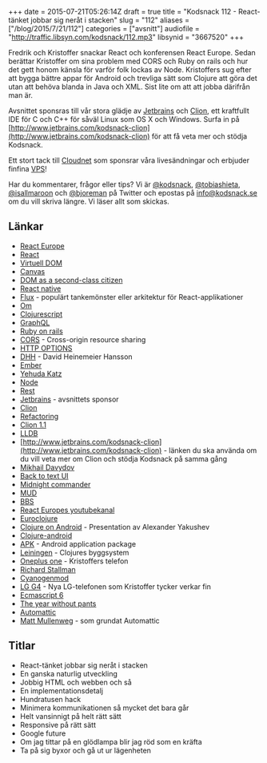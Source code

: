 +++
date = 2015-07-21T05:26:14Z
draft = true
title = "Kodsnack 112 - React-tänket jobbar sig neråt i stacken"
slug = "112"
aliases = ["/blog/2015/7/21/112"]
categories = ["avsnitt"]
audiofile = "http://traffic.libsyn.com/kodsnack/112.mp3"
libsynid = "3667520"
+++

Fredrik och Kristoffer snackar React och konferensen React Europe. Sedan berättar Kristoffer om sina problem med CORS och Ruby on rails och hur det gett honom känsla för varför folk lockas av Node. Kristoffers sug efter att bygga bättre appar för Android och trevliga sätt som Clojure att göra det utan att behöva blanda in Java och XML. Sist lite om att att jobba därifrån man är.

Avsnittet sponsras till vår stora glädje av [Jetbrains](http://www.jetbrains.com) och [Clion](http://www.jetbrains.com/kodsnack-clion), ett kraftfullt IDE för C och C++ för såväl Linux som OS X och Windows. Surfa in på [http://www.jetbrains.com/kodsnack-clion](http://www.jetbrains.com/kodsnack-clion) för att få veta mer och stödja Kodsnack.

Ett stort tack till [Cloudnet](http://www.cloudnet.se) som sponsrar våra livesändningar och erbjuder finfina  [VPS](http://en.wikipedia.org/wiki/Virtual_private_server)!

Har du kommentarer, frågor eller tips? Vi är [@kodsnack](https://www.twitter.com/kodsnack), [@tobiashieta](https://www.twitter.com/tobiashieta), [@isallmaroon](https://www.twitter.com/isallmaroon) och [@bjoreman](https://www.twitter.com/bjoreman) på Twitter och epostas på [info@kodsnack.se](mailto:info@kodsnack.se) om du vill skriva längre. Vi läser allt som skickas.

## Länkar ##
* [React Europe](https://www.react-europe.org/2015.html)
* [React](http://facebook.github.io/react/)
* [Virtuell DOM](http://tonyfreed.com/blog/what_is_virtual_dom)
* [Canvas](http://diveintohtml5.info/canvas.html)
* [DOM as a second-class citizen](https://youtu.be/Zemce4Y1Y-A)
* [React native](https://facebook.github.io/react-native/)
* [Flux](https://facebook.github.io/flux/docs/overview.html) - populärt tankemönster eller arkitektur för React-applikationer
* [Om](https://github.com/omcljs/om)
* [Clojurescript](https://github.com/clojure/clojurescript)
* [GraphQL](http://facebook.github.io/graphql/)
* [Ruby on rails](https://en.wikipedia.org/wiki/Ruby_on_Rails)
* [CORS](https://en.wikipedia.org/wiki/Cross-origin_resource_sharing) - Cross-origin resource sharing
* [HTTP OPTIONS](https://en.wikipedia.org/wiki/Hypertext_Transfer_Protocol#Request_methods)
* [DHH](https://en.wikipedia.org/wiki/David_Heinemeier_Hansson) - David Heinemeier Hansson
* [Ember](https://en.wikipedia.org/wiki/Ember.js)
* [Yehuda Katz](http://yehudakatz.com/)
* [Node](https://en.wikipedia.org/wiki/Node.js)
* [Rest](https://en.wikipedia.org/wiki/Representational_state_transfer)
* [Jetbrains](http://www.jetbrains.com) - avsnittets sponsor
* [Clion](http://www.jetbrains.com/kodsnack-clion)
* [Refactoring](https://en.wikipedia.org/wiki/Code_refactoring)
* [Clion 1.1](http://blog.jetbrains.com/clion/2015/07/clion-1-1-eap-starts/)
* [LLDB](https://en.wikipedia.org/wiki/LLDB_%28debugger%29)
* [http://www.jetbrains.com/kodsnack-clion](http://www.jetbrains.com/kodsnack-clion) - länken du ska använda om du vill veta mer om Clion och stödja Kodsnack på samma gång
* [Mikhail Davydov](https://twitter.com/azproduction)
* [Back to text UI](https://youtu.be/ee_U2t-8L48)
* [Midnight commander](https://en.wikipedia.org/wiki/Midnight_Commander)
* [MUD](https://en.wikipedia.org/wiki/MUD)
* [BBS](https://en.wikipedia.org/wiki/BBS)
* [React Europes youtubekanal](https://www.youtube.com/channel/UCorlLn2oZfgOJ-FUcF2eZ1A)
* [Euroclojure](http://euroclojure.org/)
* [Clojure on Android](https://youtu.be/mVXTcAEKgF8) - Presentation av Alexander Yakushev
* [Clojure-android](http://clojure-android.info/)
* [APK](https://en.wikipedia.org/wiki/Android_application_package) - Android application package
* [Leiningen](http://leiningen.org/) - Clojures byggsystem
* [Oneplus one](https://oneplus.net/one) - Kristoffers telefon
* [Richard Stallman](https://en.wikipedia.org/wiki/Richard_Stallman)
* [Cyanogenmod](https://en.wikipedia.org/wiki/CyanogenMod)
* [LG G4](https://en.wikipedia.org/wiki/LG_G4) - Nya LG-telefonen som Kristoffer tycker verkar fin
* [Ecmascript 6](http://es6-features.org/#Constants)
* [The year without pants](http://scottberkun.com/yearwithoutpants/)
* [Automattic](https://en.wikipedia.org/wiki/Automattic)
* [Matt Mullenweg](https://en.wikipedia.org/wiki/Matt_Mullenweg) - som grundat Automattic

## Titlar ##
* React-tänket jobbar sig neråt i stacken
* En ganska naturlig utveckling
* Jobbig HTML och webben och så
* En implementationsdetalj
* Hundratusen hack
* Minimera kommunikationen så mycket det bara går
* Helt vansinnigt på helt rätt sätt
* Responsive på rätt sätt
* Google future
* Om jag tittar på en glödlampa blir jag röd som en kräfta
* Ta på sig byxor och gå ut ur lägenheten